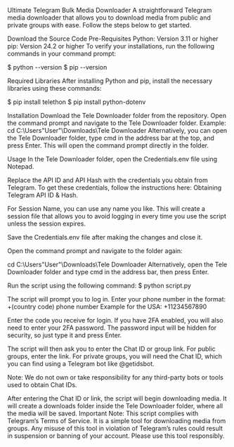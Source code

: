 Ultimate Telegram Bulk Media Downloader
A straightforward Telegram media downloader that allows you to download media from public and private groups with ease. Follow the steps below to get started.

Download the Source Code
Pre-Requisites
Python: Version 3.11 or higher
pip: Version 24.2 or higher
To verify your installations, run the following commands in your command prompt:

$ python --version
$ pip --version

Required Libraries
After installing Python and pip, install the necessary libraries using these commands:

$ pip install telethon
$ pip install python-dotenv

Installation
Download the Tele Downloader folder from the repository.
Open the command prompt and navigate to the Tele Downloader folder. Example:
cd C:\Users\"User"\Downloads\Tele Downloader
Alternatively, you can open the Tele Downloader folder, type cmd in the address bar at the top, and press Enter. This will open the command prompt directly in the folder.

Usage
In the Tele Downloader folder, open the Credentials.env file using Notepad.

Replace the API ID and API Hash with the credentials you obtain from Telegram. To get these credentials, follow the instructions here: Obtaining Telegram API ID & Hash.

For Session Name, you can use any name you like. This will create a session file that allows you to avoid logging in every time you use the script unless the session expires.

Save the Credentials.env file after making the changes and close it.

Open the command prompt and navigate to the folder again:

cd C:\Users\"User"\Downloads\Tele Downloader
Alternatively, open the Tele Downloader folder and type cmd in the address bar, then press Enter.

Run the script using the following command:
$ python script.py

The script will prompt you to log in. Enter your phone number in the format:
+(country code) phone number
Example for the USA: +11234567890

Enter the code you receive for login. If you have 2FA enabled, you will also need to enter your 2FA password. The password input will be hidden for security, so just type it and press Enter.

The script will then ask you to enter the Chat ID or group link. For public groups, enter the link. For private groups, you will need the Chat ID, which you can find using a Telegram bot like @getidsbot.

Note: We do not own or take responsibility for any third-party bots or tools used to obtain Chat IDs.

After entering the Chat ID or link, the script will begin downloading media. It will create a downloads folder inside the Tele Downloader folder, where all the media will be saved.
Important Note:
This script complies with Telegram’s Terms of Service. It is a simple tool for downloading media from groups. Any misuse of this tool in violation of Telegram’s rules could result in suspension or banning of your account. Please use this tool responsibly.

